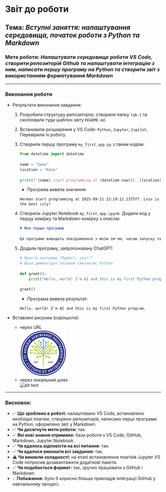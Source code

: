 # Звіт до роботи

## Тема: _Вступні заняття: налаштування середовища, початок роботи з Python та Markdown_

### Мета роботи: _Налаштувати середовище роботи VS Code, створити репозиторій Github та налаштувати інтеграцію з ним, написати першу програму на Python та створити звіт з використанням форматування Markdown_

---

### Виконання роботи

- Результати виконання завдання:

  1. Розробили структуру репозиторію, створили папку `lab-1` та скопіювали туди шаблон звіту `README.md`.
  2. Встановили розширення у VS Code: `Python`, `Jupyter`, `Copilot`. Перевірили їх роботу.
  3. Створили першу програму `my_first_app.py` з таким кодом:

     ```python
     from datetime import datetime

     name = "Іван"
     location = "Київ"

     print(f"{name} start programming at {datetime.now()}. {location} is the best city!")
     ```

     - Програма вивела значення:

     ```text
     Herman start programming at 2025-09-21 23:19:12.137577. Lviv is the best city!
     ```

  4. Створили Jupyter Notebook `my_first_app.ipynb`. Додали код у першу комірку та Markdown-комірку з описом:

     ```markdown
     # Моя перша програма

     Ця програма виводить повідомлення з моїм ім'ям, часом запуску та улюбленим містом.
     ```

  5. Додали програму, запропоновану ChatGPT:

     ```python
     # Проста програма "Привіт, світ!"
     # Вона демонструє базовий синтаксис Python

     def greet():
         print("Hello, world! I'm AI and this is my first Python program.")

     greet()
     ```

     - Програма вивела результат:

     ```text
     Hello, world! I'm AI and this is my first Python program.
     ```

- Вставлені рисунки (скріншоти):
  - через URL  
    ![alt text](https://github.com/BobasB/it_college/raw/main/reports/pictures/logo-lit.jpg "ІТ Коледж")
  - через локальний шлях  
    ![alt text](./pictures/logo-lit.jpg "ІТ Коледж")

---

### Висновок:

- :white_check_mark: **Що зроблено в роботі:** налаштовано VS Code, встановлено необхідні плагіни, створено репозиторій, написано перші програми на Python, оформлено звіт у Markdown.
- :white_check_mark: **Чи досягнуто мети роботи:** так.
- :white_check_mark: **Які нові знання отримано:** бази роботи з VS Code, GitHub, Markdown, Jupyter Notebook.
- :white_check_mark: **Чи вдалось відповісти на всі питання:** так.
- :white_check_mark: **Чи вдалося виконати всі завдання:** так.
- :warning: **Чи виникли складності:** на етапі встановлення плагінів Jupyter VS Code попросив дозавантажити додаткові пакети.
- :white_check_mark: **Чи подобається формат:** так, зручно працювати з GitHub і Markdown.
- :bulb: **Побажання:** було б корисно більше прикладів інтеграції GitHub у навчальному процесі.
